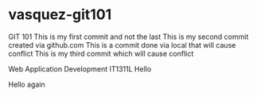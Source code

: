 # vasquez-git101
GIT 101
This is my first commit and not the last
This is my second commit created via github.com
This is a commit done via local that will cause conflict
This is my third commit which will cause conflict


Web Application Development
IT1311L
Hello

Hello again
